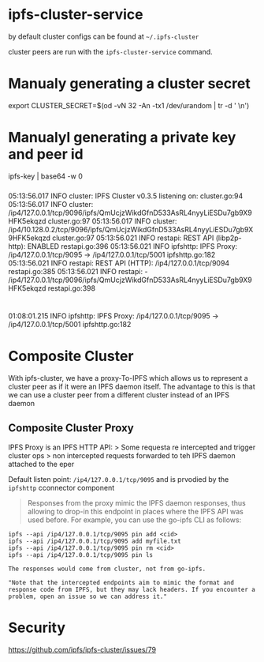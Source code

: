# ipfs-cluster-service

by default cluster configs can be found at `~/.ipfs-cluster`

cluster peers are run with the `ipfs-cluster-service` command.



# Manualy generating a cluster secret


export CLUSTER_SECRET=$(od  -vN 32 -An -tx1 /dev/urandom | tr -d ' \n')


# Manualyl generating a private key and peer id
ipfs-key | base64 -w 0



### 
05:13:56.017  INFO    cluster: IPFS Cluster v0.3.5 listening on: cluster.go:94
05:13:56.017  INFO    cluster:         /ip4/127.0.0.1/tcp/9096/ipfs/QmUcjzWikdGfnD533AsRL4nyyLiESDu7gb9X9HFK5ekqzd cluster.go:97
05:13:56.017  INFO    cluster:         /ip4/10.128.0.2/tcp/9096/ipfs/QmUcjzWikdGfnD533AsRL4nyyLiESDu7gb9X9HFK5ekqzd cluster.go:97
05:13:56.021  INFO    restapi: REST API (libp2p-http): ENABLED restapi.go:396
05:13:56.021  INFO   ipfshttp: IPFS Proxy: /ip4/127.0.0.1/tcp/9095 -> /ip4/127.0.0.1/tcp/5001 ipfshttp.go:182
05:13:56.021  INFO    restapi: REST API (HTTP): /ip4/127.0.0.1/tcp/9094 restapi.go:385
05:13:56.021  INFO    restapi:   - /ip4/127.0.0.1/tcp/9096/ipfs/QmUcjzWikdGfnD533AsRL4nyyLiESDu7gb9X9HFK5ekqzd restapi.go:398

#
01:08:01.215  INFO   ipfshttp: IPFS Proxy: /ip4/127.0.0.1/tcp/9095 -> /ip4/127.0.0.1/tcp/5001 ipfshttp.go:182

# Composite Cluster

With ipfs-cluster, we have a proxy-To-IPFS which allows us to represent a cluster peer as if it were an IPFS daemon itself. The advantage to this is that we can use a cluster peer from a different cluster instead of an IPFS daemon

## Composite Cluster Proxy

IPFS Proxy is an IPFS HTTP API:
    > Some requesta re intercepted and trigger cluster ops
    > non intercepted requests forwarded to teh IPFS daemon attached to the eper

Default listen point:
`/ip4/127.0.0.1/tcp/9095` and is prvodied by the `ipfshttp` cconnector component

>Responses from the proxy mimic the IPFS daemon responses, thus allowing to drop-in this endpoint in places where the IPFS API was used before. For example, you can use the go-ipfs CLI as follows:

    ipfs --api /ip4/127.0.0.1/tcp/9095 pin add <cid>
    ipfs --api /ip4/127.0.0.1/tcp/9095 add myfile.txt
    ipfs --api /ip4/127.0.0.1/tcp/9095 pin rm <cid>
    ipfs --api /ip4/127.0.0.1/tcp/9095 pin ls

    The responses would come from cluster, not from go-ipfs.
    
    "Note that the intercepted endpoints aim to mimic the format and response code from IPFS, but they may lack headers. If you encounter a problem, open an issue so we can address it."


# Security


https://github.com/ipfs/ipfs-cluster/issues/79